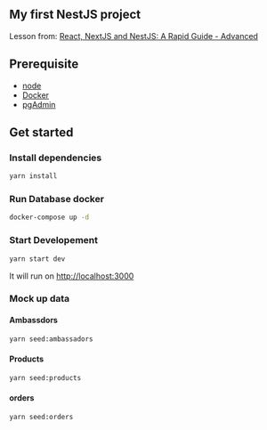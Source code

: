 
## My first NestJS project
Lesson from: [React, NextJS and NestJS: A Rapid Guide - Advanced
](https://www.udemy.com/course/react-nestjs-advanced)
## Prerequisite
- [node](https://nodejs.dev/download/)
- [Docker](https://docs.docker.com/compose/install)
- [pgAdmin](https://www.pgadmin.org/)

## Get started
### Install dependencies
```bash
yarn install
```

### Run Database docker 
```bash
docker-compose up -d
```

### Start Developement
```bash
yarn start dev
```
It will run on [http://localhost:3000](http://localhost:3000)

### Mock up data
#### Ambassdors
```bash
yarn seed:ambassadors
```

#### Products
```bash
yarn seed:products
```

#### orders
```bash
yarn seed:orders
```